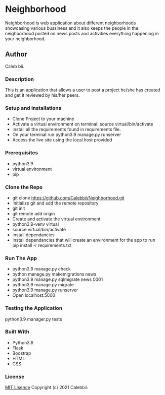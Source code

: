 # Neighborhood
Neighborhood is web application about different neighborhoods showcasing various bussiness and it also keeps the people in the neighborhood posted on news posts and activities everything happening in your neighborhood.

## Author
Caleb bii.
### Description
This is an application that allows a user to post a project he/she has created and get it reviewed by his/her peers.
### Setup and installations
* Clone Project to your machine
* Activate a virtual environment on terminal: source virtual/bin/activate
* Install all the requirements found in requirements file.
* On your terminal run python3.9 manage.py runserver
* Access the live site using the local host provided 
### Prerequisites
* python3.9  
* virtual environment
* pip 
### Clone the Repo 
* git clone https://github.com/Calebbii/Neighborhood.git
* Initialize git and add the remote repository
* git init
* git remote add origin <your-repository-url>
* Create and activate the virtual environment
* python3.9-venv virtual
* source virtual/bin/activate
* Install dependancies
* Install dependancies that will create an environment for the app to run pip install -r requirements.txt
### Run The App 
* python3.9 manage.py check
* python manage.py makemigrations news
* python3.9 manage.py sqlmigrate news 0001
* python3.9 manage.py migrate
* python3.9 manage.py runserver 
* Open localhost:5000

### Testing the Application
python3.9 manager.py tests

### Built With 
* Python3.9
* Flask
* Boostrap
* HTML
* CSS
### License
[MIT Lisence](https://github.com/Calebbii/Project-Awwards/blob/master/LICENSE) Copyright (c) 2021 Calebbii.
